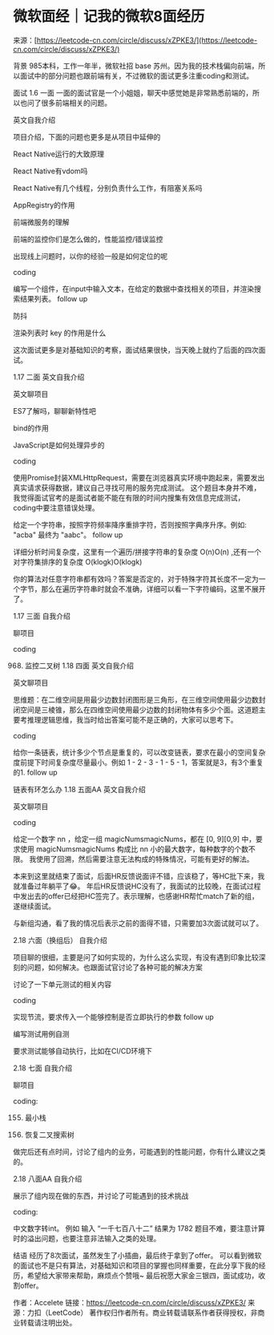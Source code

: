 # 微软面经｜记我的微软8面经历

来源：[https://leetcode-cn.com/circle/discuss/xZPKE3/](https://leetcode-cn.com/circle/discuss/xZPKE3/)

背景
985本科，工作一年半，微软社招 base 苏州。因为我的技术栈偏向前端，所以面试中的部分问题也跟前端有关，不过微软的面试更多注重coding和测试。

面试
1.6 一面
一面的面试官是一个小姐姐，聊天中感觉她是非常熟悉前端的，所以也问了很多前端相关的问题。

英文自我介绍

项目介绍，下面的问题也更多是从项目中延伸的

React Native运行的大致原理

React Native有vdom吗

React Native有几个线程，分别负责什么工作，有阻塞关系吗

AppRegistry的作用

前端微服务的理解

前端的监控你们是怎么做的，性能监控/错误监控

出现线上问题时，以你的经验一般是如何定位的呢

coding

编写一个组件，在input中输入文本，在给定的数据中查找相关的项目，并渲染搜索结果列表。
follow up

防抖

渲染列表时 key 的作用是什么

这次面试更多是对基础知识的考察，面试结果很快，当天晚上就约了后面的四次面试。

1.17 二面
英文自我介绍

英文聊项目

ES7了解吗，聊聊新特性吧

bind的作用

JavaScript是如何处理异步的

coding

使用Promise封装XMLHttpRequest，需要在浏览器真实环境中跑起来，需要发出真实请求获得数据，建议自己寻找可用的服务完成测试。
这个题目本身并不难，我觉得面试官考的是面试者能不能在有限的时间内搜集有效信息完成测试，coding中要注意错误处理。

给定一个字符串，按照字符频率降序重排字符，否则按照字典序升序。例如: "acba" 最终为 "aabc"。
follow up

详细分析时间复杂度，这里有一个遍历/拼接字符串的复杂度 O(n)O(n) ,还有一个对字符集排序的复杂度 O(klogk)O(klogk)

你的算法对任意字符串都有效吗？答案是否定的，对于特殊字符其长度不一定为一个字节，那么在遍历字符串时就会不准确，详细可以看一下字符编码，这里不展开了。

1.17 三面
自我介绍

聊项目

coding

968. 监控二叉树
     1.18 四面
     英文自我介绍

英文聊项目

思维题：在二维空间是用最少边数封闭图形是三角形，在三维空间使用最少边数封闭空间是三棱锥，那么在四维空间使用最少边数的封闭物体有多少个面。这道题主要考推理逻辑思维，我当时给出答案可能不是正确的，大家可以思考下。

coding

给你一条链表，统计多少个节点是重复的，可以改变链表，要求在最小的空间复杂度前提下时间复杂度尽量最小。例如 1 - 2 - 3 - 1 - 5 - 1，答案就是3，有3个重复的1.
follow up

链表有环怎么办
1.18 五面AA
英文自我介绍

英文聊项目

coding

给定一个数字 nn ，给定一组 magicNumsmagicNums，都在 [0, 9][0,9] 中，要求使用 magicNumsmagicNums 构成比 nn 小的最大数字，每种数字的个数不限。
我使用了回溯，然后需要注意无法构成的特殊情况，可能有更好的解法。

本来到这里就结束了面试，后面HR反馈说面评不错，应该稳了，等HC批下来，我就准备过年躺平了😂。
年后HR反馈说HC没有了，我面试的比较晚，在面试过程中发出去的offer已经把HC签完了。表示理解，也感谢HR帮忙match了新的组，遂继续面试。

与新组沟通，看了我的情况后表示之前的面得不错，只需要加3次面试就可以了。

2.18 六面（换组后）
自我介绍

项目聊的很细，主要是问了如何实现的，为什么这么实现，有没有遇到印象比较深刻的问题，如何解决。也跟面试官讨论了各种可能的解决方案

讨论了一下单元测试的相关内容

coding

实现节流，要求传入一个能够控制是否立即执行的参数
follow up

编写测试用例自测

要求测试能够自动执行，比如在CI/CD环境下

2.18 七面
自我介绍

聊项目

coding:

155. 最小栈

156. 恢复二叉搜索树

做完后还有点时间，讨论了组内的业务，可能遇到的性能问题，你有什么建议之类的。

2.18 八面AA
自我介绍

展示了组内现在做的东西，并讨论了可能遇到的技术挑战

coding:

中文数字转int。 例如 输入 “一千七百八十二” 结果为 1782
题目不难，要注意计算时的溢出问题，也要注意非法输入之类的处理。

结语
经历了8次面试，虽然发生了小插曲，最后终于拿到了offer。
可以看到微软的面试也不是只有算法，对基础知识和项目的掌握也同样重要，在此分享下我的经历，希望给大家带来帮助，麻烦点个赞哦~
最后祝愿大家金三银四，面试成功，收割offer。

作者：Accelete
链接：https://leetcode-cn.com/circle/discuss/xZPKE3/
来源：力扣（LeetCode）
著作权归作者所有。商业转载请联系作者获得授权，非商业转载请注明出处。